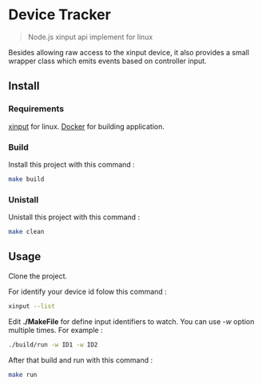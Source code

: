 # Device Tracker

> Node.js xinput api implement for linux

Besides allowing raw access to the xinput device, it also provides a small wrapper class which emits events based on controller input.

## Install
### Requirements

[xinput](https://packages.debian.org/search?keywords=xinput) for linux.
[Docker](https://docs.docker.com/install/) for building application.

### Build

Install this project with this command :

```BASH
make build
```

### Unistall

Unistall this project with this command :

```BASH
make clean
```

## Usage 

Clone the project.

For identify your device id folow this command :

```BASH
xinput --list
```

Edit **./MakeFile** for define input identifiers to watch. 
You can use *-w* option multiple times.
For example : 
```BASH
./build/run -w ID1 -w ID2
```

After that build and run with this command : 

```BASH
make run
```
